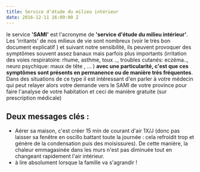 ```yaml
---
title: Service d'étude du milieu intérieur
date: 2016-12-11 16:09:00 Z
---
```


le service **'SAMI'** est l'acronyme de **'service d'étude du milieu intérieur'**. Les 'irritants' de nos milieux de vie sont nombreux (voir le très bon document explicatif ) et suivant notre sensibilité, ils peuvent provoquer des symptômes souvent assez banaux mais parfois plus importants  (irritation des voies respiratoire: rhume, asthme, toux .., troubles cutanés: eczéma.., neuro psychique: maux de tête , ... ) **avec une particularité, c'est que ces symptômes sont présents en permanence ou de manière très fréquentes**. Dans des situations de ce type il est intéressant d'en parler à votre médecin qui peut relayer alors votre demande vers le SAMI de votre province pour faire l'analyse de votre habitation et ceci de manière gratuite (sur prescription médicale) 
          
## Deux messages clés :   

* Aérer sa maison, c'est créer 15 min de courant d'air 1X/J (donc pas laisser sa fenêtre en oscillo battant toute la journée : cela refroidit trop et génère de la condensation puis des moisissures). De cette manière, la chaleur emmagasinée dans les murs n'est pas diminuée tout en changeant rapidement l'air intérieur. 
* à lire absolument lorsque la famille va s'agrandir !